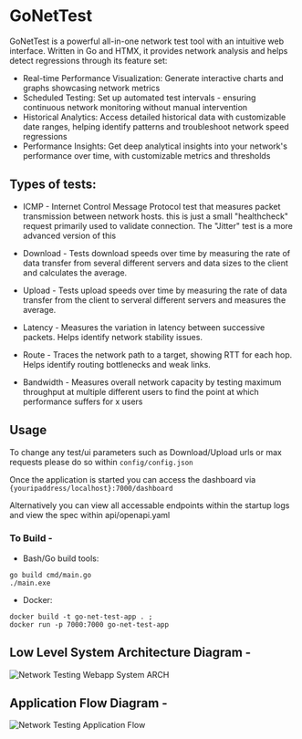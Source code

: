 # GoNetTest
GoNetTest is a powerful all-in-one network test tool with an intuitive web interface. Written in Go and HTMX, it provides network analysis and helps detect regressions through its feature set:

- Real-time Performance Visualization: Generate interactive charts and graphs showcasing network metrics
- Scheduled Testing: Set up automated test intervals - ensuring continuous network monitoring without manual intervention
- Historical Analytics: Access detailed historical data with customizable date ranges, helping identify patterns and troubleshoot network speed regressions
- Performance Insights: Get deep analytical insights into your network's performance over time, with customizable metrics and thresholds

## Types of tests:

- ICMP - Internet Control Message Protocol test that measures packet transmission 
between network hosts. this is just a small "healthcheck" request primarily used to validate connection. The "Jitter" test is a more advanced version of this

- Download - Tests download speeds over time by measuring the rate of data transfer 
from several different servers and data sizes to the client and calculates the average.

- Upload - Tests upload speeds over time by measuring the rate of data transfer 
from the client to serveral different servers and measures the average.

- Latency - Measures the variation in latency between successive packets. Helps identify 
network stability issues.

- Route - Traces the network path to a target, showing RTT for each hop. Helps identify 
routing bottlenecks and weak links.

- Bandwidth - Measures overall network capacity by testing maximum throughput at multiple different users to find the point at which performance suffers for x users

## Usage

To change any test/ui parameters such as Download/Upload urls or max requests please do so within `config/config.json`

Once the application is started you can access the dashboard via `{youripaddress/localhost}:7000/dashboard`

Alternatively you can view all accessable endpoints within the startup logs and view the spec within api/openapi.yaml

### To Build -
- Bash/Go build tools:
```
go build cmd/main.go
./main.exe
```
- Docker:
```
docker build -t go-net-test-app . ;
docker run -p 7000:7000 go-net-test-app
```
## Low Level System Architecture Diagram -
![Network Testing Webapp System ARCH](https://github.com/user-attachments/assets/d4563d27-be0a-4aad-b78e-80f2e9b19865)

## Application Flow Diagram -
![Network Testing Application Flow](https://github.com/user-attachments/assets/272cf95b-0e15-4226-8ec4-3e1b6e47495d)
